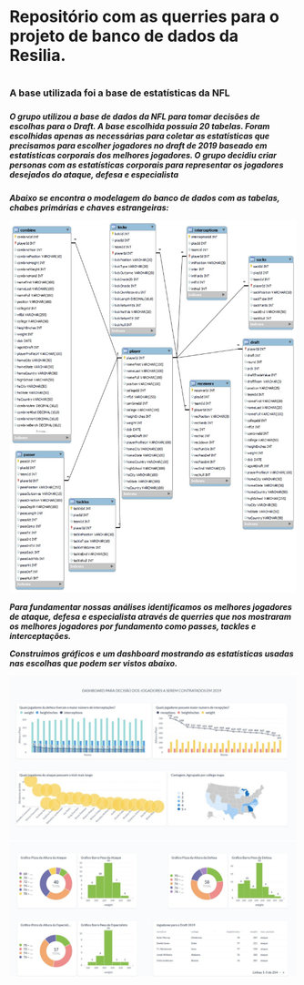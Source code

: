 <h1>Repositório com as querries para o projeto de banco de dados da Resilia.<h1> 
<h3>A base utilizada foi a base de estatísticas da NFL<h3>
<h5>O grupo utilizou a base de dados da NFL para tomar decisões de escolhas para o Draft.
 A base escolhida possuia 20 tabelas. Foram escolhidas apenas as necessárias para coletar as estatísticas que precisamos para escolher jogadores
 no draft de 2019 baseado em estatisticas corporais dos melhores jogadores.
  O grupo decidiu criar personas com as estatísticas corporais para representar os jogadores desejados do ataque, defesa e especialista<h5>
 
 Abaixo se encontra o modelagem do banco de dados com as tabelas, chabes primárias e chaves estrangeiras:
  
  ![Alt text](https://github.com/AlexPNO/SQL_NFL/blob/main/relacionamentos.jpeg)
  
  Para fundamentar nossas análises identificamos os melhores jogadores de ataque, defesa e especialista através de querries que nos mostraram os melhores 
  jogadores por fundamento como passes, tackles e interceptações.
  
  Construimos gráficos e um dashboard mostrando as estatísticas usadas nas escolhas que podem ser vistos abaixo.
  
  
![Alt text](https://github.com/AlexPNO/SQL_NFL/blob/main/imagens/dashboard1.jpeg)
![Alt text](https://github.com/AlexPNO/SQL_NFL/blob/main/imagens/dashboard2.jpeg)
